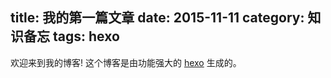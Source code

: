title: 我的第一篇文章
date: 2015-11-11
category: 知识备忘
tags: hexo
---

欢迎来到我的博客!
这个博客是由功能强大的 [hexo](http://hexo.io) 生成的。


